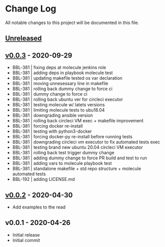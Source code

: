 # Change Log

All notable changes to this project will be documented in this file.

<a name="unreleased"></a>
## [Unreleased]



<a name="v0.0.3"></a>
## [v0.0.3] - 2020-09-29

- BBL-381 | fixing deps at molecule jenkins role
- BBL-381 | adding deps in playbook molecule test
- BBL-381 | updating makefile tested os var declaration
- BBL-381 | moving unnesessary line in makefile
- BBL-381 | rolling back dummy change to force ci
- BBL-381 | dummy change to force ci
- BBL-381 | rolling back ubuntu ver for circleci executor
- BBL-381 | testing molecule w/ latets versions
- BBL-381 | limiting molecule tests to ubu18.04
- BBL-381 | downgrading ansible version
- BBL-381 | rolling back circleci VM exec + makefile improvement
- BBL-381 | forcing docker re-install
- BBL-381 | testing with python3-docker
- BBL-381 | forcing docker-py re-install before running tests
- BBL-381 | downgrading circleci vm executor to fix automated tests exec
- BBL-381 | testing brand new ubuntu 20.04 circleci VM executor
- BBL-381 | rolling back test trigger dummy change
- BBL-381 | adding dummy change to force PR build and test to run
- BBL-381 | adding vars to molecule playbook test
- BBL-381 | standalone makefile + std repo structure + molecule automated tests
- BBL-192 | adding LICENSE.md


<a name="v0.0.2"></a>
## [v0.0.2] - 2020-04-30

- Add examples to the read


<a name="v0.0.1"></a>
## v0.0.1 - 2020-04-26

- Initial release
- Initial commit


[Unreleased]: https://github.com/binbashar/ansible-role-jenkins-role-based-strategy/compare/v0.0.3...HEAD
[v0.0.3]: https://github.com/binbashar/ansible-role-jenkins-role-based-strategy/compare/v0.0.2...v0.0.3
[v0.0.2]: https://github.com/binbashar/ansible-role-jenkins-role-based-strategy/compare/v0.0.1...v0.0.2
